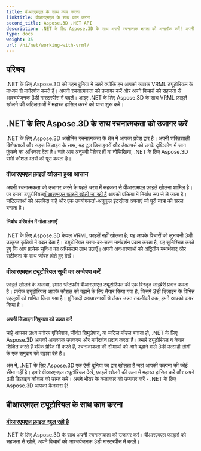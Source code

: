 ```yaml
---
title: वीआरएमएल के साथ काम करना
linktitle: वीआरएमएल के साथ काम करना
second_title: Aspose.3D .NET API
description: .NET के लिए Aspose.3D के साथ अपनी रचनात्मक क्षमता को अनलॉक करें! अपनी अवधारणाओं को 3डी चमत्कारों में बदलते हुए, वीआरएमएल फ़ाइलें खोलें। निर्बाध डिज़ाइन में महारत हासिल करने के लिए वीआरएमएल ट्यूटोरियल देखें।
type: docs
weight: 35
url: /hi/net/working-with-vrml/
---
```


## परिचय

.NET के लिए Aspose.3D की गहन दुनिया में उतरें क्योंकि हम आपको व्यापक VRML ट्यूटोरियल के माध्यम से मार्गदर्शन करते हैं। अपनी रचनात्मकता को उजागर करें और अपने विचारों को सहजता से आश्चर्यजनक 3डी मास्टरपीस में बदलें। आइए .NET के लिए Aspose.3D के साथ VRML फ़ाइलें खोलने की जटिलताओं में महारत हासिल करने की यात्रा शुरू करें।

## .NET के लिए Aspose.3D के साथ रचनात्मकता को उजागर करें

.NET के लिए Aspose.3D असीमित रचनात्मकता के क्षेत्र में आपका प्रवेश द्वार है। अपनी शक्तिशाली विशेषताओं और सहज डिजाइन के साथ, यह टूल डिजाइनरों और डेवलपर्स को उनके दृष्टिकोण में जान फूंकने का अधिकार देता है। चाहे आप अनुभवी पेशेवर हों या नौसिखिया, .NET के लिए Aspose.3D सभी कौशल स्तरों को पूरा करता है।

### वीआरएमएल फ़ाइलें खोलना हुआ आसान

 अपनी रचनात्मकता को उजागर करने के पहले चरण में सहजता से वीआरएमएल फ़ाइलें खोलना शामिल है। पर हमारा ट्यूटोरियल[वीआरएमएल फ़ाइलें खोली जा रही हैं](./opening-vrml-file/) आपको प्रक्रिया में निर्बाध रूप से ले जाता है। जटिलताओं को अलविदा कहें और एक उपयोगकर्ता-अनुकूल इंटरफ़ेस अपनाएं जो पूरी यात्रा को सरल बनाता है।

#### निर्बाध परिवर्तन में गोता लगाएँ

.NET के लिए Aspose.3D केवल VRML फ़ाइलें नहीं खोलता है; यह आपके विचारों को लुभावनी 3डी उत्कृष्ट कृतियों में बदल देता है। ट्यूटोरियल चरण-दर-चरण मार्गदर्शन प्रदान करता है, यह सुनिश्चित करते हुए कि आप प्रत्येक सुविधा का अधिकतम लाभ उठाएँ। अपनी अवधारणाओं को अद्वितीय यथार्थवाद और सटीकता के साथ जीवंत होते हुए देखें।

### वीआरएमएल ट्यूटोरियल सूची का अन्वेषण करें

फ़ाइलें खोलने के अलावा, हमारा प्लेटफ़ॉर्म वीआरएमएल ट्यूटोरियल की एक विस्तृत लाइब्रेरी प्रदान करता है। प्रत्येक ट्यूटोरियल आपके कौशल को बढ़ाने के लिए तैयार किया गया है, जिसमें 3डी डिज़ाइन के विभिन्न पहलुओं को शामिल किया गया है। बुनियादी अवधारणाओं से लेकर उन्नत तकनीकों तक, हमने आपको कवर किया है। 

#### अपनी डिज़ाइन निपुणता को उन्नत करें

चाहे आपका लक्ष्य मनोरम एनिमेशन, जीवंत सिमुलेशन, या जटिल मॉडल बनाना हो, .NET के लिए Aspose.3D आपको आवश्यक उपकरण और मार्गदर्शन प्रदान करता है। हमारे ट्यूटोरियल न केवल शिक्षित करते हैं बल्कि प्रेरित भी करते हैं, रचनात्मकता की सीमाओं को आगे बढ़ाने वाले 3डी उत्साही लोगों के एक समुदाय को बढ़ावा देते हैं।

अंत में, .NET के लिए Aspose.3D एक ऐसी दुनिया का द्वार खोलता है जहां आपकी कल्पना की कोई सीमा नहीं है। हमारे वीआरएमएल ट्यूटोरियल देखें, फ़ाइलें खोलने की कला में महारत हासिल करें और अपने 3डी डिज़ाइन कौशल को उन्नत करें। अपने भीतर के कलाकार को उजागर करें - .NET के लिए Aspose.3D आपका कैनवास है!
## वीआरएमएल ट्यूटोरियल के साथ काम करना
### [वीआरएमएल फ़ाइल खुल रही है](./opening-vrml-file/)
.NET के लिए Aspose.3D के साथ अपनी रचनात्मकता को उजागर करें। वीआरएमएल फाइलों को सहजता से खोलें, अपने विचारों को आश्चर्यजनक 3डी मास्टरपीस में बदलें।